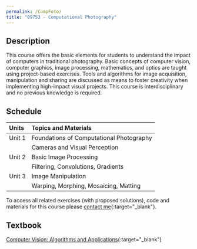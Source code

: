 ```yaml
---
permalink: /CompFoto/
title: "09753 - Computational Photography"
---
```

## Description

This course offers the basic elements for students to understand the impact of computers in traditional photography. 
Basic concepts of computer vision, computer graphics, image processing, mathematics, and optics are taught using project-based exercises.
Tools and algorithms for image acquisition, manipulation and sharing are discussed as means to foster creativity 
when implementing high-impact visual projects. This course is interdisciplinary and no previous knowledge is required. 


## Schedule

| Units  | Topics and Materials                     | 
|:-------|:-----------------------------------------|
| Unit 1 | Foundations of Computational Photography |
|        | Cameras and Visual Perception            |
| Unit 2 | Basic Image Processing                   |
|        | Filtering, Convolutions, Gradients       |
| Unit 3 | Image Manipulation                       |
|        | Warping, Morphing, Mosaicing, Matting    |


To access all related exercises (with proposed solutions), code and materials for this course please [contact me](https://forms.gle/63NYpG1siX6E4KGj8){:target="_blank"}.
## Textbook
[Computer Vision: Algorithms and Applications](https://szeliski.org/Book/){:target="_blank"}

